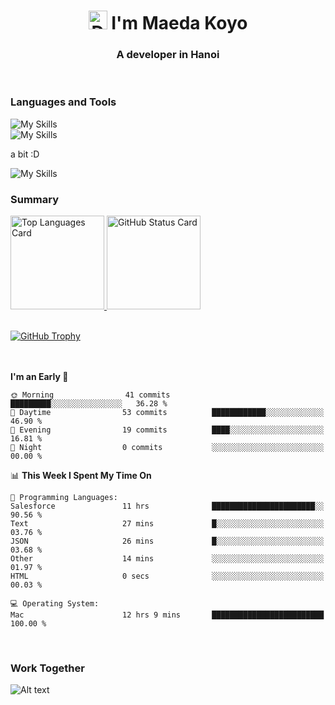 <h1 align="center">
  <img src="https://raw.githubusercontent.com/Tarikul-Islam-Anik/Animated-Fluent-Emojis/master/Emojis/Animals/Dragon%20Face.png" alt="Dragon Face" width="30" height="30"/> I'm Maeda Koyo
</h1>
<h3 align="center">A developer in Hanoi</h3>

<br/>

<h3 align="left">Languages and Tools</h3>

![My Skills](https://skillicons.dev/icons?theme=dark&i=py,django,fastapi,flask,js,nodejs,express,ts,nestjs)
<br/>
![My Skills](https://skillicons.dev/icons?theme=dark&i=aws,azure,graphql,prisma,mysql,docker,raspberrypi,vscode,php)

<p>a bit :D</p>

![My Skills](https://skillicons.dev/icons?theme=dark&i=bun,elysia,svelte)
<br/>

<h3 align="left">Summary</h3>

<p align="left">
  <!-- <a href="#">
    <img alt="Top Languages Card" height="177px" src="https://github-readme-stats.vercel.app/api/top-langs/?username=MaedaKoyo&layout=compact&theme=chartreuse-dark&langs_count=6" />
  </a> -->
  <a href="#">
    <img alt="Top Languages Card" height="150px" src="https://github-readme-stats.vercel.app/api/top-langs/?username=MaedaKoyo&theme=chartreuse-dark&langs_count=6&layout=compact" />
  </a>
  <!-- <a href="#">
    <img alt="GitHub Status Card" height="177px" src="https://github-readme-stats.vercel.app/api?username=MaedaKoyo&theme=chartreuse-dark&show_icons=true&include_all_commits=true&count_private=false"/>
  </a> -->
  <a href="#">
    <img alt="GitHub Status Card" height="150px" src="https://github-readme-stats.vercel.app/api?username=MaedaKoyo&theme=chartreuse-dark&show_icons=true&include_all_commits=true"/>
  </a>
</p>
<br>


<a href="#">
  <img alt="GitHub Trophy" height=""130px src="https://github-profile-trophy.vercel.app/?username=MaedaKoyo&theme=onestar&no-frame=true&column=-1&no-bg=false&rank=SECRET,SSS,SS,S,AAA,AA,A,B,C" />
</a>
<br>
<br>
<br>

<!--
<p align="left"><img src="/metrics.plugin.achievements.compact.svg" alt="Metrics" width="700"></p>
-->

<!--START_SECTION:waka-->
**I'm an Early 🐤** 

```text
🌞 Morning                41 commits          █████████░░░░░░░░░░░░░░░░   36.28 % 
🌆 Daytime                53 commits          ████████████░░░░░░░░░░░░░   46.90 % 
🌃 Evening                19 commits          ████░░░░░░░░░░░░░░░░░░░░░   16.81 % 
🌙 Night                  0 commits           ░░░░░░░░░░░░░░░░░░░░░░░░░   00.00 % 
```


📊 **This Week I Spent My Time On** 

```text
💬 Programming Languages: 
Salesforce               11 hrs              ███████████████████████░░   90.56 % 
Text                     27 mins             █░░░░░░░░░░░░░░░░░░░░░░░░   03.76 % 
JSON                     26 mins             █░░░░░░░░░░░░░░░░░░░░░░░░   03.68 % 
Other                    14 mins             ░░░░░░░░░░░░░░░░░░░░░░░░░   01.97 % 
HTML                     0 secs              ░░░░░░░░░░░░░░░░░░░░░░░░░   00.03 % 

💻 Operating System: 
Mac                      12 hrs 9 mins       █████████████████████████   100.00 % 
```


<!--END_SECTION:waka-->

<!--
<p align="left">
  <a href="#">
    <img alt="GitHub Profile Summary Cards Details" src="https://raw.githubusercontent.com/MaedaKoyo/MaedaKoyo/main/profile-summary-card-output/github_dark/0-profile-details.svg" width="100%"/>
  </a>
</p>
<p align="left">
    <img alt="GitHub Profile Summary Cards Language Commit" src="https://raw.githubusercontent.com/MaedaKoyo/MaedaKoyo/main/profile-summary-card-output/github_dark/2-most-commit-language.svg" width="50%" /><img alt="GitHub Profile Summary Cards Productive Time" src="https://raw.githubusercontent.com/MaedaKoyo/MaedaKoyo/main/profile-summary-card-output/github_dark/4-productive-time.svg" width="50%" />
</p>
-->


<br>
<h3 align="left">Work Together</h3>

![Alt text](https://spotify-recently-played-readme.vercel.app/api?user=rillex12&width=880px)
